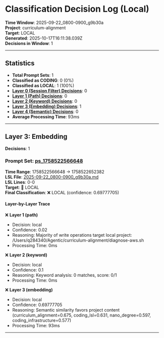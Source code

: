 # Classification Decision Log (Local)

**Time Window**: 2025-09-22_0800-0900_g9b30a<br>
**Project**: curriculum-alignment<br>
**Target**: LOCAL<br>
**Generated**: 2025-10-17T16:11:38.039Z<br>
**Decisions in Window**: 1

---

## Statistics

- **Total Prompt Sets**: 1
- **Classified as CODING**: 0 (0%)
- **Classified as LOCAL**: 1 (100%)
- **[Layer 0 (Session Filter) Decisions](#layer-0-session-filter)**: 0
- **[Layer 1 (Path) Decisions](#layer-1-path)**: 0
- **[Layer 2 (Keyword) Decisions](#layer-2-keyword)**: 0
- **[Layer 3 (Embedding) Decisions](#layer-3-embedding)**: 1
- **[Layer 4 (Semantic) Decisions](#layer-4-semantic)**: 0
- **Average Processing Time**: 93ms

---

## Layer 3: Embedding

**Decisions**: 1

### Prompt Set: [ps_1758522566648](../../history/2025-09-22_0800-0900_g9b30a.md#ps_1758522566648)

**Time Range**: 1758522566648 → 1758522652382<br>
**LSL File**: [2025-09-22_0800-0900_g9b30a.md](../../history/2025-09-22_0800-0900_g9b30a.md#ps_1758522566648)<br>
**LSL Lines**: 0-0<br>
**Target**: 📍 LOCAL<br>
**Final Classification**: ❌ LOCAL (confidence: 0.69777705)

#### Layer-by-Layer Trace

❌ **Layer 1 (path)**
- Decision: local
- Confidence: 0.02
- Reasoning: Majority of write operations target local project: /Users/q284340/Agentic/curriculum-alignment/diagnose-aws.sh
- Processing Time: 0ms

❌ **Layer 2 (keyword)**
- Decision: local
- Confidence: 0.1
- Reasoning: Keyword analysis: 0 matches, score: 0/1
- Processing Time: 0ms

❌ **Layer 3 (embedding)**
- Decision: local
- Confidence: 0.69777705
- Reasoning: Semantic similarity favors project content (curriculum_alignment=0.675, coding_lsl=0.631, nano_degree=0.597, coding_infrastructure=0.577)
- Processing Time: 93ms

---

